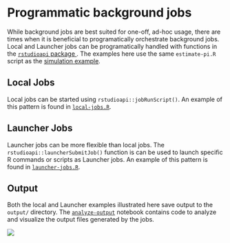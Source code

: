 # Programmatic background jobs

While background jobs are best suited for one-off, ad-hoc usage, there are times
when it is beneficial to programatically orchestrate background jobs. Local and
Launcher jobs can be programatically handled with functions in the [`rstudioapi`
package ](https://github.com/rstudio/rstudioapi). The examples here use the same
`estimate-pi.R` script as the [simulation example](../simulation-job).

## Local Jobs
Local jobs can be started using `rstudioapi::jobRunScript()`. An example of this
pattern is found in [`local-jobs.R`](local-jobs.R).

## Launcher Jobs
Launcher jobs can be more flexible than local jobs. The
`rstudioapi::launcherSubmitJob()` function is can be used to launch specific R
commands or scripts as Launcher jobs. An example of this pattern is found in
[`launcher-jobs.R`](launcher-jobs.R).

## Output
Both the local and Launcher examples illustrated here save output to the
`output/` directory. The [`analyze-output`](analyze-output.Rmd) notebook
contains code to analyze and visualize the output files generated by the jobs.

![](../images/programmatic-jobs.gif)